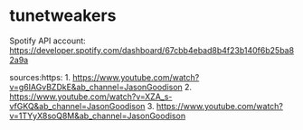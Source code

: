 # tunetweakers

Spotify API account:
    https://developer.spotify.com/dashboard/67cbb4ebad8b4f23b140f6b25ba82a9a
    
sources:https:
    1. https://www.youtube.com/watch?v=g6IAGvBZDkE&ab_channel=JasonGoodison
    2. https://www.youtube.com/watch?v=XZA_s-vfGKQ&ab_channel=JasonGoodison
    3. https://www.youtube.com/watch?v=1TYyX8soQ8M&ab_channel=JasonGoodison
